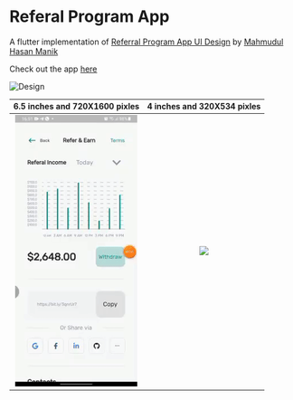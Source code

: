 # Referal Program App

A flutter implementation of [Referral Program App UI Design](https://dribbble.com/shots/15779524-Referral-Program-App-UI-Design) by [Mahmudul Hasan Manik](https://dribbble.com/mhmanik02)


Check out the app [here](https://github.com/surafelMelese/Referral-Program/raw/main/app-release.apk)


![Design](https://cdn.dribbble.com/users/2276161/screenshots/15779524/media/2ab6c8b69ab0e9d1aaceda544cebf01f.png)

6.5 inches and 720X1600 pixles|  4 inches and 320X534 pixles
:----------------------------:|:---------------------------:
![](larger_screen.gif)        |  ![](smaller_screen.gif) 


